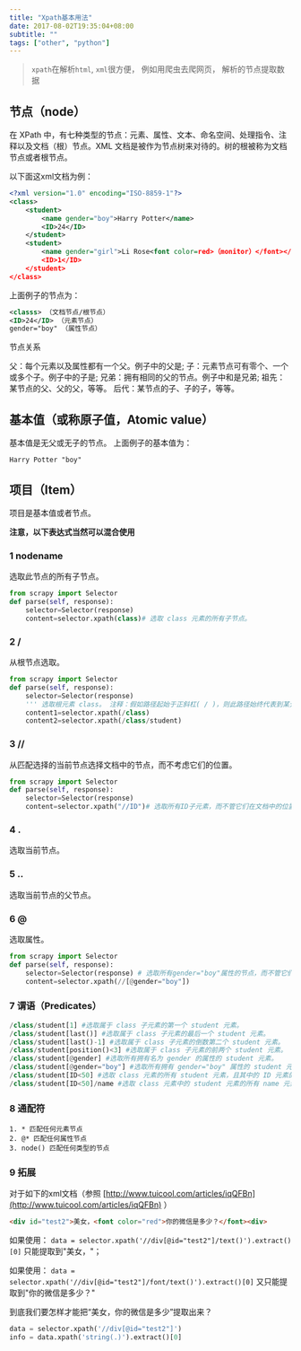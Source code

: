 ```yaml
---
title: "Xpath基本用法"
date: 2017-08-02T19:35:04+08:00
subtitle: ""
tags: ["other", "python"]
---
```


> `xpath`在解析`html`, `xml`很方便， 例如用爬虫去爬网页， 解析的节点提取数据

<!--more-->


## 节点（node）
在 XPath 中，有七种类型的节点：元素、属性、文本、命名空间、处理指令、注释以及文档（根）节点。XML 文档是被作为节点树来对待的。树的根被称为文档节点或者根节点。

以下面这xml文档为例：

```xml
<?xml version="1.0" encoding="ISO-8859-1"?> 
<class> 
    <student> 
        <name gender="boy">Harry Potter</name> 
        <ID>24</ID> 
    </student>
    <student>
        <name gender="girl">Li Rose<font color=red>（monitor）</font></name> 
        <ID>1</ID>
    </student>
</class>
```

上面例子的节点为：

```xml
<classs> （文档节点/根节点） 
<ID>24</ID> （元素节点） 
gender="boy" （属性节点）
```

节点关系

父：每个元素以及属性都有一个父。例子中<student>的父是<class>;
子：元素节点可有零个、一个或多个子。例子中<class>的子是<student>;
兄弟：拥有相同的父的节点。例子中<name>和<ID>是兄弟;
祖先：某节点的父、父的父，等等。
后代：某节点的子、子的子，等等。

## 基本值（或称原子值，Atomic value）
基本值是无父或无子的节点。
上面例子的基本值为：

```
Harry Potter "boy"
```

## 项目（Item）
项目是基本值或者节点。

**注意，以下表达式当然可以混合使用** 

### 1 nodename

选取此节点的所有子节点。

```python
from scrapy import Selector 
def parse(self, response): 
    selector=Selector(response) 
    content=selector.xpath(class)# 选取 class 元素的所有子节点。
```

### 2 /

从根节点选取。

```python
from scrapy import Selector 
def parse(self, response): 
    selector=Selector(response) 
    ''' 选取根元素 class。 注释：假如路径起始于正斜杠( / )，则此路径始终代表到某元素的绝对路径！ ''' 
    content1=selector.xpath(/class) 
    content2=selector.xpath(/class/student)
```

### 3 //

从匹配选择的当前节点选择文档中的节点，而不考虑它们的位置。

```python
from scrapy import Selector 
def parse(self, response): 
    selector=Selector(response) 
    content=selector.xpath("//ID")# 选取所有ID子元素，而不管它们在文档中的位置。
```

### 4 .

选取当前节点。

### 5 ..

选取当前节点的父节点。

### 6 @

选取属性。

```python
from scrapy import Selector 
def parse(self, response): 
    selector=Selector(response) # 选取所有gender="boy"属性的节点，而不管它们在文档中的位置。 
    content=selector.xpath(//[@gender="boy"])
```

### 7 谓语（Predicates）

```python
/class/student[1] #选取属于 class 子元素的第一个 student 元素。 
/class/student[last()] #选取属于 class 子元素的最后一个 student 元素。 
/class/student[last()-1] #选取属于 class 子元素的倒数第二个 student 元素。 
/class/student[position()<3] #选取属于 class 子元素的前两个 student 元素。 
/class/student[@gender] #选取所有拥有名为 gender 的属性的 student 元素。 
/class/student[@gender="boy"] #选取所有拥有 gender="boy" 属性的 student 元素。 
/class/student[ID<50] #选取 class 元素的所有 student 元素，且其中的 ID 元素的值须小于 50。 
/class/student[ID<50]/name #选取 class 元素中的 student 元素的所有 name 元素，且其中的 ID 元素的值须小于 35。
```

### 8 通配符

```
1. * 匹配任何元素节点 
2. @* 匹配任何属性节点 
3. node() 匹配任何类型的节点
```

### 9 拓展

对于如下的xml文档（参照 [http://www.tuicool.com/articles/iqQFBn](http://www.tuicool.com/articles/iqQFBn) ） 

```html
<div id="test2">美女，<font color="red">你的微信是多少？</font><div>
```

如果使用：
`data = selector.xpath('//div[@id="test2"]/text()').extract()[0]`
只能提取到"美女，"；

如果使用：
`data = selector.xpath('//div[@id="test2"]/font/text()').extract()[0]`
又只能提取到"你的微信是多少？"

到底我们要怎样才能把“美女，你的微信是多少”提取出来？

```python
data = selector.xpath('//div[@id="test2"]') 
info = data.xpath('string(.)').extract()[0]
```




